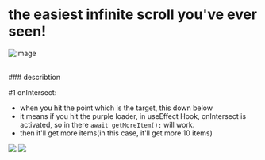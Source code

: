 # the easiest infinite scroll you've ever seen!

![image](https://user-images.githubusercontent.com/84432740/161386038-622c1db0-6ce0-47b3-8665-a39fffb08e92.png)


<br/>
### describtion

#1 onIntersect: 
- when you hit the point which is the target, this down below<br/>
- it means if you hit the purple loader, in useEffect Hook, onIntersect is activated, so in there `await getMoreItem();` will work.
- then it'll get more items(in this case, it'll get more 10 items)
<div>
  <img src="https://user-images.githubusercontent.com/84432740/161386168-f4dcba05-09a5-4bb1-9cef-1e7e1a385257.png"/>
  <img src="https://user-images.githubusercontent.com/84432740/161386289-d3e8ef31-11de-4652-bd7c-63c8f25ca0e0.png"/>
<br/>
</div>

  <!-- ![target](https://user-images.githubusercontent.com/84432740/161386168-f4dcba05-09a5-4bb1-9cef-1e7e1a385257.png) -->

<!--   ![getItems](https://user-images.githubusercontent.com/84432740/161386289-d3e8ef31-11de-4652-bd7c-63c8f25ca0e0.png) -->
